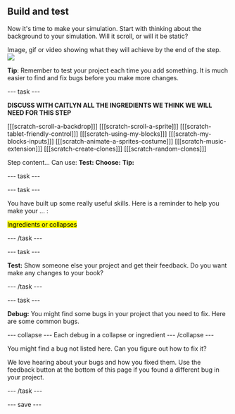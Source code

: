 ## Build and test

Now it's time to make your simulation. Start with thinking about the background to your simulation. Will it scroll, or will it be static?

Image, gif or video showing what they will achieve by the end of the step. ![](images/image.png)

**Tip**: Remember to test your project each time you add something. It is much easier to find and fix bugs before you make more changes.

--- task ---

**DISCUSS WITH CAITLYN ALL THE INGREDIENTS WE THINK WE WILL NEED FOR THIS STEP**

[[[scratch-scroll-a-backdrop]]]
[[[scratch-scroll-a-sprite]]]
[[[scratch-tablet-friendly-control]]]
[[[scratch-using-my-blocks]]]
[[[scratch-my-blocks-inputs]]]
[[[scratch-animate-a-sprites-costume]]]
[[[scratch-music-extension]]]
[[[scratch-create-clones]]]
[[[scratch-random-clones]]]


Step content... 
Can use:
**Test:**
**Choose:**
**Tip:**

--- task ---

--- task ---

You have built up some really useful skills. Here is a reminder to help you make your ... : 

<mark> Ingredients or collapses </mark>

--- /task ---

--- task ---

**Test:** Show someone else your project and get their feedback. Do you want make any changes to your book? 

--- /task ---

--- task ---

**Debug:** You might find some bugs in your project that you need to fix. Here are some common bugs.

--- collapse ---
Each debug in a collapse or ingredient
--- /collapse ---

You might find a bug not listed here. Can you figure out how to fix it?

We love hearing about your bugs and how you fixed them. Use the feedback button at the bottom of this page if you found a different bug in your project.

--- /task ---


--- save ---
